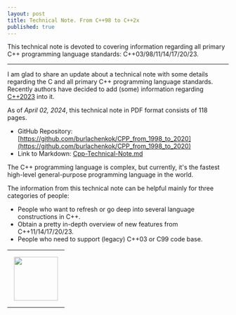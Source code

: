 ```yaml
---
layout: post
title: Technical Note. From C++98 to C++2x
published: true
---
```


This technical note is devoted to covering information regarding all primary C++ programming language standards: C++03/98/11/14/17/20/23.

---

I am glad to share an update about a technical note with some details regarding the C and all primary C++ programming language standards.
Recently authors have decided to add (some) information regarding [C++2023](https://open-std.org/JTC1/SC22/WG21/docs/papers/2023/n4950.pdf) into it.

As of *April 02, 2024*, this technical note in PDF format consists of 118 pages. 

* GitHub Repository: [https://github.com/burlachenkok/CPP_from_1998_to_2020](https://github.com/burlachenkok/CPP_from_1998_to_2020)
* Link to Markdown: [Cpp-Technical-Note.md](https://github.com/burlachenkok/CPP_from_1998_to_2020/blob/main/Cpp-Technical-Note.md)

The C++ programming language is complex, but currently, it's the fastest high-level general-purpose programming language in the world.

The information from this technical note can be helpful mainly for three categories of people:

* People who want to refresh or go deep into several language constructions in C++.
* Obtain a pretty in-depth overview of new features from C++11/14/17/20/23.
* People who need to support (legacy) C++03 or C99 code base.


<table style="text-align:center;">
<tr>
<td style="padding: 15px"> <img height="100px" src="https://burlachenkok.github.io/materials/cpp-logo.svg"/></td>
<!-- <td style="padding: 15px"> <img height="100px" src="https://burlachenkok.github.io/images/generated_cpp_image.jpeg"/></td> -->
</tr>
</table>
